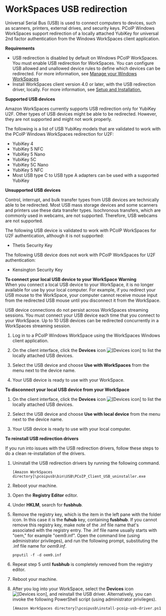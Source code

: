 # WorkSpaces USB redirection<a name="usb-redirection"></a>

Universal Serial Bus \(USB\) is used to connect computers to devices, such as scanners, printers, external drives, and security keys\. PCoIP Windows WorkSpaces support redirection of a locally attached YubiKey for universal 2nd factor authentication from the Windows WorkSpaces client application\.

**Requirements**
+ USB redirection is disabled by default on Windows PCoIP WorkSpaces\. You must enable USB redirection for WorkSpaces\. You can configure USB allowed and unallowed device rules to define which devices can be redirected\. For more information, see [Manage your Windows WorkSpaces](https://docs.aws.amazon.com/workspaces/latest/adminguide/group_policy.html) 
+ Install WorkSpaces client version 4\.0 or later, with the USB redirection driver, locally\. For more information, see [ Setup and Installation\.](https://docs.aws.amazon.com/workspaces/latest/userguide/amazon-workspaces-windows-client.html#windows_setup)

**Supported USB devices**

Amazon WorkSpaces currently supports USB redirection only for YubiKey U2F\. Other types of USB devices might be able to be redirected\. However, they are not supported and might not work properly\. 

The following is a list of USB YubiKey models that are validated to work with the PCoIP Windows WorkSpaces redirection for U2F:
+ YubiKey 4
+ YubiKey 5 NFC
+ YubiKey 5 Nano
+ YubiKey 5C
+ YubiKey 5C Nano
+ YubiKey 5 NFC
+ Most USB type C to USB type A adapters can be used with a supported YubiKey

**Unsupported USB devices**

Control, interrupt, and bulk transfer types from USB devices are technically able to be redirected\. Most USB mass storage devices and some scanners and printers use these data transfer types\. Isochronous transfers, which are commonly used in webcams, are not supported\. Therefore, USB webcams are not supported\. 

The following USB device is validated to work with PCoIP WorkSpaces for U2F authentication, although it is not supported:
+ Thetis Security Key

The following USB device does not work with PCoIP WorkSpaces for U2F authentication:
+ Kensington Security Key

**To connect your local USB device to your WorkSpace**
**Warning**  
When you connect a local USB device to your WorkSpace, it is no longer available for use by your local computer\. For example, if you redirect your USB mouse to the WorkSpace, your computer cannot receive mouse input from the redirected USB mouse until you disconnect it from the WorkSpace\.

USB device connections do not persist across WorkSpaces streaming sessions\. You must connect your USB device each time that you connect to your WorkSpace\. Up to 10 USB devices can be redirected concurrently in a WorkSpaces streaming session\.

1. Log in to a PCoIP Windows WorkSpace using the WorkSpaces Windows client application\.

1. On the client interface, click the **Devices** icon ![\[Devices icon\]](http://docs.aws.amazon.com/workspaces/latest/userguide/images/devices-icon.png) to list the locally attached USB devices\.

1. Select the USB device and choose **Use with WorkSpaces** from the menu next to the device name\.

1. Your USB device is ready to use with your WorkSpace\.

**To disconnect your local USB device from your WorkSpace**

1. On the client interface, click the **Devices** icon ![\[Devices icon\]](http://docs.aws.amazon.com/workspaces/latest/userguide/images/devices-icon.png) to list the locally attached USB devices\.

1. Select the USB device and choose **Use with local device** from the menu next to the device name\.

1. Your USB device is ready to use with your local computer\.

**To reinstall USB redirection drivers**

If you run into issues with the USB redirection drivers, follow these steps to do a clean re\-installation of the drivers\.

1. Uninstall the USB redirection drivers by running the following command\.

   ```
   [Amazon WorkSpaces directory]\pcoipusb\bin\USB\PCoIP_Client_USB_uninstaller.exe
   ```

1. Reboot your machine\.

1. Open the **Registry Editor** editor\.

1. Under **HKLM**, search for **fusbhub**\.

1. Remove the registry key, which is the item in the left pane with the folder icon\. In this case it is the **fuhub** key, containing **fusbhub**\. If you cannot remove this registry key, make note of the \.inf file name that's associated with the registry entry\. The \.inf file name usually starts with "oem," for example "oem9\.inf"\. Open the command line \(using administrator privileges\), and run the following prompt, substituting the \.inf file name for *oem9\.inf*\.

   ```
   pnputil -f -d oem9.inf
   ```

1. Repeat step 5 until **fusbhub** is completely removed from the registry editor\.

1. Reboot your machine\.

1. After you log into your WorkSpace, select the **Devices** icon ![\[Devices icon\]](http://docs.aws.amazon.com/workspaces/latest/userguide/images/devices-icon.png), and reinstall the USB driver\. Alternatively, you can invoke the following PowerShell script \(using administrator privileges\)\.

   ```
   [Amazon WorkSpaces directory]\pcoipusb\install-pcoip-usb-driver.ps1
   ```
